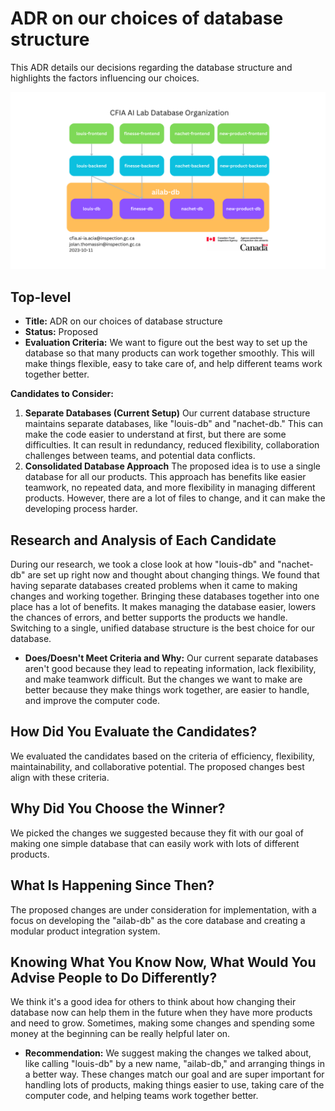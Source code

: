 # ADR on our choices of database structure

This ADR details our decisions regarding the database structure and highlights the factors influencing our choices.

![AiLab-db](./002-database-structure-diagram.png)

## Top-level
- **Title:** ADR on our choices of database structure
- **Status:** Proposed
- **Evaluation Criteria:** We want to figure out the best way to set up the database so that many products can work together smoothly. This will make things flexible, easy to take care of, and help different teams work together better.

**Candidates to Consider:**
1. **Separate Databases (Current Setup)**
Our current database structure maintains separate databases, like "louis-db" and "nachet-db." This can make the code easier to understand at first, but there are some difficulties. It can result in redundancy, reduced flexibility, collaboration challenges between teams, and potential data conflicts.
3. **Consolidated Database Approach**
The proposed idea is to use a single database for all our products.
This approach has benefits like easier teamwork, no repeated data, and more flexibility in managing different products.
However, there are a lot of files to change, and it can make the developing process harder.

## Research and Analysis of Each Candidate
During our research, we took a close look at how "louis-db" and "nachet-db" are set up right now and thought about changing things. We found that having separate databases created problems when it came to making changes and working together. Bringing these databases together into one place has a lot of benefits. It makes managing the database easier, lowers the chances of errors, and better supports the products we handle. Switching to a single, unified database structure is the best choice for our database.

- **Does/Doesn't Meet Criteria and Why:**
Our current separate databases aren't good because they lead to repeating information, lack flexibility, and make teamwork difficult. But the changes we want to make are better because they make things work together, are easier to handle, and improve the computer code.

## How Did You Evaluate the Candidates?
We evaluated the candidates based on the criteria of efficiency, flexibility, maintainability, and collaborative potential. The proposed changes best align with these criteria.

## Why Did You Choose the Winner?
We picked the changes we suggested because they fit with our goal of making one simple database that can easily work with lots of different products.

## What Is Happening Since Then?
The proposed changes are under consideration for implementation, with a focus on developing the "ailab-db" as the core database and creating a modular product integration system.

## Knowing What You Know Now, What Would You Advise People to Do Differently?
We think it's a good idea for others to think about how changing their database now can help them in the future when they have more products and need to grow. Sometimes, making some changes and spending some money at the beginning can be really helpful later on.

- **Recommendation:**
We suggest making the changes we talked about, like calling "louis-db" by a new name, "ailab-db," and arranging things in a better way. These changes match our goal and are super important for handling lots of products, making things easier to use, taking care of the computer code, and helping teams work together better.

